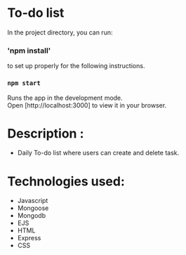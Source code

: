 # To-do list

In the project directory, you can run:

### 'npm install'
to set up properly for the following instructions.

### `npm start`

Runs the app in the development mode.\
Open [http://localhost:3000] to view it in your browser.

# Description : 

* Daily To-do list where users can create and delete task. 

# Technologies used: 
* Javascript
* Mongoose
* Mongodb
* EJS
* HTML
* Express
* CSS

